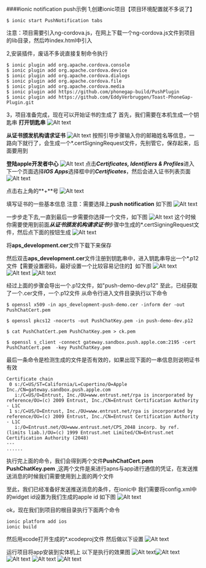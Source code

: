 ####ionic notification push示例
1,创建ionic项目【项目环境配置就不多说了】
```
$ ionic start PushNotification tabs
```
注意：项目需要引入ng-cordova.js，在网上下载一个ng-cordova.js文件到项目的lib目录，然后咋index.html中引入

2,安装插件，废话不多说直接复制命令执行
```
$ ionic plugin add org.apache.cordova.console
$ ionic plugin add org.apache.cordova.device
$ ionic plugin add org.apache.cordova.dialogs
$ ionic plugin add org.apache.cordova.file
$ ionic plugin add org.apache.cordova.media
$ ionic plugin add https://github.com/phonegap-build/PushPlugin
$ ionic plugin add https://github.com/EddyVerbruggen/Toast-PhoneGap-Plugin.git
```

3，项目准备完成，现在可以开始证书的生成了
首先，我们需要在本机生成一个钥匙串
**打开钥匙串**
![Alt text](./30A017AA-4E53-40C6-B018-7DAAEF46FAA4.png)

**从证书颁发机构请求证书**
![Alt text](./56AE78CC-4DC4-4106-881B-FEDF3A106C7C.png)
按照引导步骤输入你的邮箱姓名等信息，一路向下就行了，会生成一个*.certSigningRequest文件，先别管它，保存起来，后面要用到

**登陆apple开发者中心**
![Alt text](./8E46A9BC-CD61-45D5-B42F-C7E70B15DA89.png)
点击***Certificates, Identifiers & Profiles***进入下一个页面选择***IOS Apps***选择框中的***Certificates***，然后会进入证书列表页面
![Alt text](./E57B87C9-503A-4D6A-BC06-5F27C8F68BBF.png)

点击右上角的**+**号
![Alt text](./6C50A3BD-6830-4C81-A736-7FEAE17D1E4A.png)

填写证书的一些基本信息
注意：需要选择上**push notification** 如下图
 ![Alt text](./583AC394-A030-417E-AB5E-9C78989489E6.png)


一步步走下去,一直到最后一步需要你选择一个文件，如下图
![Alt text](./40ECD93A-27FA-45D2-A522-797FCFC27B3E.png)
这个时候你需要使用到前面***从证书颁发机构请求证书***步骤中生成的*.certSigningRequest文件，然后点下面的按钮生成
![Alt text](./873A1E7C-B5AB-44BD-8F28-AB4D41B89818.png)

将**aps_development.cer**文件下载下来保存

然后双击**aps_development.cer**文件注册到钥匙串中，进入钥匙串导出一个*.p12文件【需要设置密码，最好设置一个比较容易记住的】如下图
![Alt text](./47F0CCA5-7237-457E-A38F-850095A719D9.png)
![Alt text](./DDC579AD-D126-469B-9699-607456FB453F.png)
![Alt text](./21D0C40D-4137-4BF4-A543-A38F3BD089D8.png)

经过上面的步骤会导出一个.p12文件，如"push-demo-dev.p12"
至此，已经获取了一个.cer文件，一个.p12文件
从命令行进入文件目录执行以下命令
```
$ openssl x509 -in aps_development-push-demo.cer -inform der -out PushChatCert.pem

$ openssl pkcs12 -nocerts -out PushChatKey.pem -in push-demo-dev.p12

$ cat PushChatCert.pem PushChatKey.pem > ck.pem

$ openssl s_client -connect gateway.sandbox.push.apple.com:2195 -cert PushChatCert.pem  -key PushChatKey.pem
```

最后一条命令是检测生成的文件是否有效的，如果出现下面的一串信息则说明证书有效
```
Certificate chain
 0 s:/C=US/ST=California/L=Cupertino/O=Apple Inc./CN=gateway.sandbox.push.apple.com
   i:/C=US/O=Entrust, Inc./OU=www.entrust.net/rpa is incorporated by reference/OU=(c) 2009 Entrust, Inc./CN=Entrust Certification Authority - L1C
 1 s:/C=US/O=Entrust, Inc./OU=www.entrust.net/rpa is incorporated by reference/OU=(c) 2009 Entrust, Inc./CN=Entrust Certification Authority - L1C
   i:/O=Entrust.net/OU=www.entrust.net/CPS_2048 incorp. by ref. (limits liab.)/OU=(c) 1999 Entrust.net Limited/CN=Entrust.net Certification Authority (2048)
---
......
```

执行完上面的命令，我们会得到两个文件**PushChatCert.pem** **PushChatKey.pem** ,这两个文件是来进行apns与app进行通信的凭证，在发送推送消息的时候我们需要使用到上面的两个文件

至此，我们已经准备好发送推送消息的条件，在ionic中 我们需要将config.xml中的widget id设置为我们生成的apple id 如下图
![Alt text](./6142372B-B6A7-48D5-8E9B-225358225DEB.png)

ok，现在我们到项目的根目录执行下面两个命令
```
ionic platform add ios
ionic build
```
然后用xcode打开生成的*.xcodeproj文件 然后做以下设置
![Alt text](./09744F61-8FB4-4945-969F-C69A203D61FD.png)

运行项目将app安装到实体机上
以下是执行的效果图
![Alt text](./IMG_1917.PNG)![Alt text](./IMG_1918.PNG)![Alt text](./IMG_1919.PNG)
![Alt text](./IMG_1921.PNG)
![Alt text](./IMG_1920.PNG)




